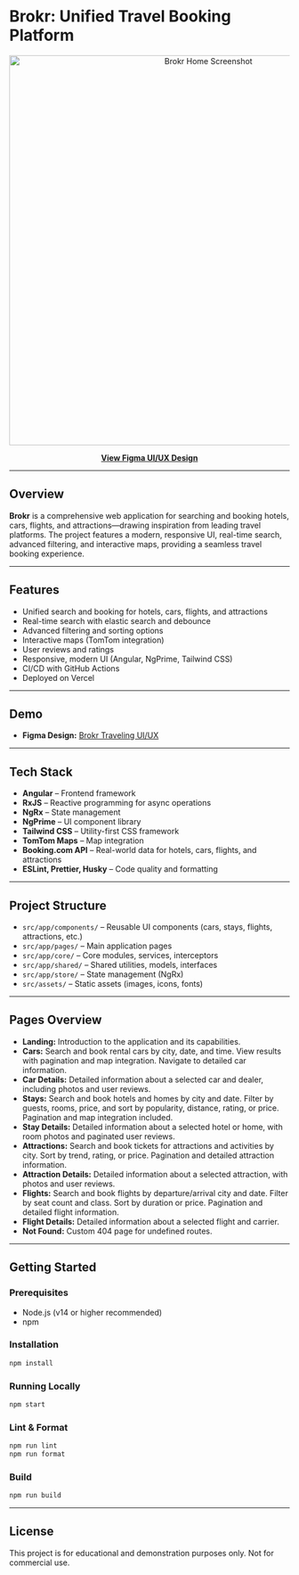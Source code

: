 # Brokr: Unified Travel Booking Platform

<p align="center">
  <img src="src/assets/home.png" alt="Brokr Home Screenshot" width="700" />
</p>

<p align="center">
  <a href="https://www.figma.com/design/uabGhhYkGYZgqU3tb1Bwco/Brokr-Traveling?node-id=0-1&p=f&t=nFeIZCClJmHOlE4v-0" target="_blank"><strong>View Figma UI/UX Design</strong></a>
</p>

---

## Overview

**Brokr** is a comprehensive web application for searching and booking hotels, cars, flights, and attractions—drawing inspiration from leading travel platforms. The project features a modern, responsive UI, real-time search, advanced filtering, and interactive maps, providing a seamless travel booking experience.

---

## Features
- Unified search and booking for hotels, cars, flights, and attractions
- Real-time search with elastic search and debounce
- Advanced filtering and sorting options
- Interactive maps (TomTom integration)
- User reviews and ratings
- Responsive, modern UI (Angular, NgPrime, Tailwind CSS)
- CI/CD with GitHub Actions
- Deployed on Vercel

---

## Demo
- **Figma Design:** [Brokr Traveling UI/UX](https://www.figma.com/design/uabGhhYkGYZgqU3tb1Bwco/Brokr-Traveling?node-id=0-1&p=f&t=nFeIZCClJmHOlE4v-0)


---

## Tech Stack
- **Angular** – Frontend framework
- **RxJS** – Reactive programming for async operations
- **NgRx** – State management
- **NgPrime** – UI component library
- **Tailwind CSS** – Utility-first CSS framework
- **TomTom Maps** – Map integration
- **Booking.com API** – Real-world data for hotels, cars, flights, and attractions
- **ESLint, Prettier, Husky** – Code quality and formatting

---

## Project Structure
- `src/app/components/` – Reusable UI components (cars, stays, flights, attractions, etc.)
- `src/app/pages/` – Main application pages
- `src/app/core/` – Core modules, services, interceptors
- `src/app/shared/` – Shared utilities, models, interfaces
- `src/app/store/` – State management (NgRx)
- `src/assets/` – Static assets (images, icons, fonts)

---

## Pages Overview

- **Landing:** Introduction to the application and its capabilities.
- **Cars:** Search and book rental cars by city, date, and time. View results with pagination and map integration. Navigate to detailed car information.
- **Car Details:** Detailed information about a selected car and dealer, including photos and user reviews.
- **Stays:** Search and book hotels and homes by city and date. Filter by guests, rooms, price, and sort by popularity, distance, rating, or price. Pagination and map integration included.
- **Stay Details:** Detailed information about a selected hotel or home, with room photos and paginated user reviews.
- **Attractions:** Search and book tickets for attractions and activities by city. Sort by trend, rating, or price. Pagination and detailed attraction information.
- **Attraction Details:** Detailed information about a selected attraction, with photos and user reviews.
- **Flights:** Search and book flights by departure/arrival city and date. Filter by seat count and class. Sort by duration or price. Pagination and detailed flight information.
- **Flight Details:** Detailed information about a selected flight and carrier.
- **Not Found:** Custom 404 page for undefined routes.

---

## Getting Started

### Prerequisites
- Node.js (v14 or higher recommended)
- npm

### Installation
```bash
npm install
```

### Running Locally
```bash
npm start
```

### Lint & Format
```bash
npm run lint
npm run format
```

### Build
```bash
npm run build
```

---

## License

This project is for educational and demonstration purposes only. Not for commercial use.
